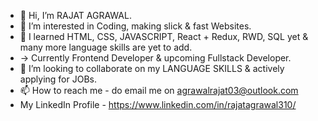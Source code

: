 - 👋 Hi, I’m RAJAT AGRAWAL.
- 👀 I’m interested in Coding, making slick & fast Websites.
- 🌱 I learned HTML, CSS, JAVASCRIPT, React + Redux, RWD, SQL yet & many more language skills are yet to add.
- -> Currently Frontend Developer & upcoming Fullstack Developer.
- 💞️ I’m looking to collaborate on my LANGUAGE SKILLS & actively applying for JOBs.
- 📫 How to reach me - do email me on agrawalrajat03@outlook.com
-   My LinkedIn Profile - https://www.linkedin.com/in/rajatagrawal310/

<!---
agrawalrajat310/agrawalrajat310 is a ✨ special ✨ repository because its `README.md` (this file) appears on your GitHub profile.
You can click the Preview link to take a look at your changes.
--->
